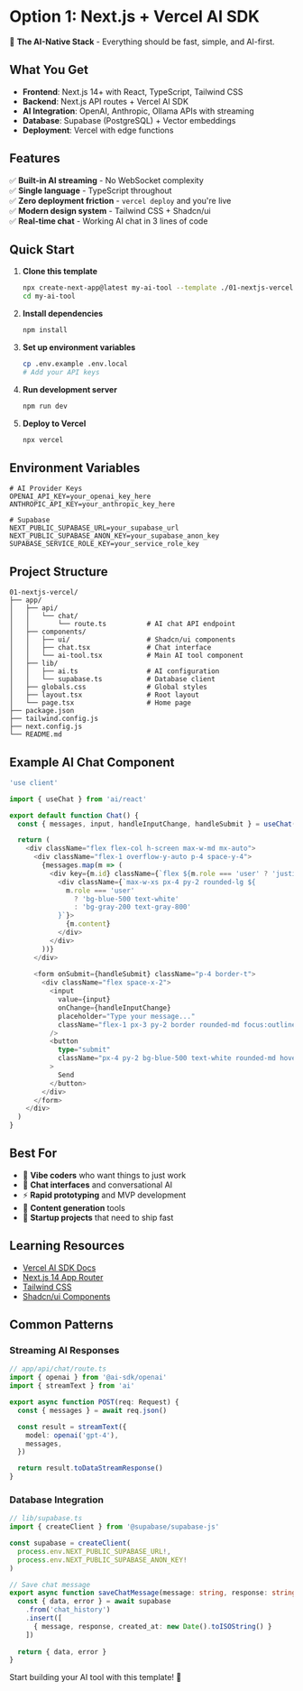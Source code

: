 # Option 1: Next.js + Vercel AI SDK

🚀 **The AI-Native Stack** - Everything should be fast, simple, and AI-first.

## What You Get

- **Frontend**: Next.js 14+ with React, TypeScript, Tailwind CSS
- **Backend**: Next.js API routes + Vercel AI SDK  
- **AI Integration**: OpenAI, Anthropic, Ollama APIs with streaming
- **Database**: Supabase (PostgreSQL) + Vector embeddings
- **Deployment**: Vercel with edge functions

## Features

✅ **Built-in AI streaming** - No WebSocket complexity  
✅ **Single language** - TypeScript throughout  
✅ **Zero deployment friction** - `vercel deploy` and you're live  
✅ **Modern design system** - Tailwind CSS + Shadcn/ui  
✅ **Real-time chat** - Working AI chat in 3 lines of code  

## Quick Start

1. **Clone this template**
   ```bash
   npx create-next-app@latest my-ai-tool --template ./01-nextjs-vercel
   cd my-ai-tool
   ```

2. **Install dependencies**
   ```bash
   npm install
   ```

3. **Set up environment variables**
   ```bash
   cp .env.example .env.local
   # Add your API keys
   ```

4. **Run development server**
   ```bash
   npm run dev
   ```

5. **Deploy to Vercel**
   ```bash
   npx vercel
   ```

## Environment Variables

```env
# AI Provider Keys
OPENAI_API_KEY=your_openai_key_here
ANTHROPIC_API_KEY=your_anthropic_key_here

# Supabase
NEXT_PUBLIC_SUPABASE_URL=your_supabase_url
NEXT_PUBLIC_SUPABASE_ANON_KEY=your_supabase_anon_key
SUPABASE_SERVICE_ROLE_KEY=your_service_role_key
```

## Project Structure

```
01-nextjs-vercel/
├── app/
│   ├── api/
│   │   └── chat/
│   │       └── route.ts          # AI chat API endpoint
│   ├── components/
│   │   ├── ui/                   # Shadcn/ui components
│   │   ├── chat.tsx              # Chat interface
│   │   └── ai-tool.tsx           # Main AI tool component
│   ├── lib/
│   │   ├── ai.ts                 # AI configuration
│   │   └── supabase.ts           # Database client
│   ├── globals.css               # Global styles
│   ├── layout.tsx                # Root layout
│   └── page.tsx                  # Home page
├── package.json
├── tailwind.config.js
├── next.config.js
└── README.md
```

## Example AI Chat Component

```typescript
'use client'

import { useChat } from 'ai/react'

export default function Chat() {
  const { messages, input, handleInputChange, handleSubmit } = useChat()

  return (
    <div className="flex flex-col h-screen max-w-md mx-auto">
      <div className="flex-1 overflow-y-auto p-4 space-y-4">
        {messages.map(m => (
          <div key={m.id} className={`flex ${m.role === 'user' ? 'justify-end' : 'justify-start'}`}>
            <div className={`max-w-xs px-4 py-2 rounded-lg ${
              m.role === 'user' 
                ? 'bg-blue-500 text-white' 
                : 'bg-gray-200 text-gray-800'
            }`}>
              {m.content}
            </div>
          </div>
        ))}
      </div>
      
      <form onSubmit={handleSubmit} className="p-4 border-t">
        <div className="flex space-x-2">
          <input
            value={input}
            onChange={handleInputChange}
            placeholder="Type your message..."
            className="flex-1 px-3 py-2 border rounded-md focus:outline-none focus:ring-2 focus:ring-blue-500"
          />
          <button
            type="submit"
            className="px-4 py-2 bg-blue-500 text-white rounded-md hover:bg-blue-600"
          >
            Send
          </button>
        </div>
      </form>
    </div>
  )
}
```

## Best For

- 🎯 **Vibe coders** who want things to just work
- 💬 **Chat interfaces** and conversational AI
- ⚡ **Rapid prototyping** and MVP development
- 🎨 **Content generation** tools
- 🚀 **Startup projects** that need to ship fast

## Learning Resources

- [Vercel AI SDK Docs](https://sdk.vercel.ai/docs)
- [Next.js 14 App Router](https://nextjs.org/docs/app)
- [Tailwind CSS](https://tailwindcss.com/docs)
- [Shadcn/ui Components](https://ui.shadcn.com)

## Common Patterns

### Streaming AI Responses
```typescript
// app/api/chat/route.ts
import { openai } from '@ai-sdk/openai'
import { streamText } from 'ai'

export async function POST(req: Request) {
  const { messages } = await req.json()

  const result = streamText({
    model: openai('gpt-4'),
    messages,
  })

  return result.toDataStreamResponse()
}
```

### Database Integration
```typescript
// lib/supabase.ts
import { createClient } from '@supabase/supabase-js'

const supabase = createClient(
  process.env.NEXT_PUBLIC_SUPABASE_URL!,
  process.env.NEXT_PUBLIC_SUPABASE_ANON_KEY!
)

// Save chat message
export async function saveChatMessage(message: string, response: string) {
  const { data, error } = await supabase
    .from('chat_history')
    .insert([
      { message, response, created_at: new Date().toISOString() }
    ])
  
  return { data, error }
}
```

Start building your AI tool with this template! 🎉
